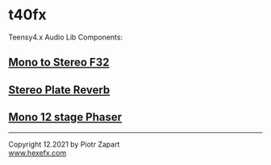 # t40fx
Teensy4.x Audio Lib Components:  

## [Mono to Stereo F32](https://github.com/hexeguitar/t40fx/tree/main/Hx_MonoToStereo_F32 "Mono to Stereo F32")  
## [Stereo Plate Reverb](https://github.com/hexeguitar/t40fx/tree/main/Hx_PlateReverb "Stereo Plate reverb")  
## [Mono 12 stage Phaser](https://github.com/hexeguitar/t40fx/tree/main/Hx_Phaser "Mono 12 stage phaser")  

___

Copyright 12.2021 by Piotr Zapart  
www.hexefx.com


